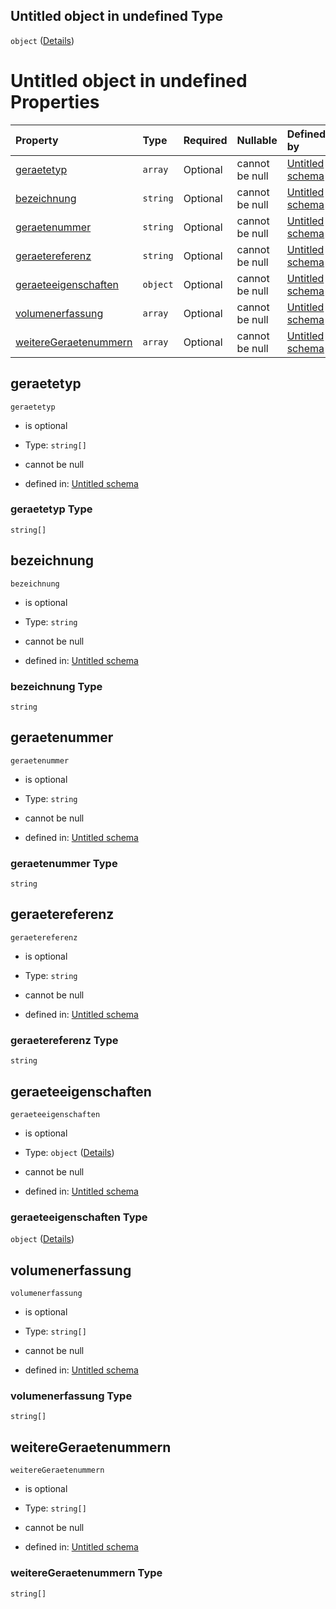 ## Untitled object in undefined Type

`object` ([Details](geraet.md))

# Untitled object in undefined Properties

| Property                                        | Type     | Required | Nullable       | Defined by                                                                                                                                     |
| :---------------------------------------------- | :------- | :------- | :------------- | :--------------------------------------------------------------------------------------------------------------------------------------------- |
| [geraetetyp](#geraetetyp)                       | `array`  | Optional | cannot be null | [Untitled schema](geraetetyp.md "https://conuti.de/bo4e/schemas/v1/enum/Geraetetyp#/properties/geraetetyp")                                    |
| [bezeichnung](#bezeichnung)                     | `string` | Optional | cannot be null | [Untitled schema](geraet-properties-bezeichnung.md "https://conuti.de/bo4e/schemas/v1/com/Geraet#/properties/bezeichnung")                     |
| [geraetenummer](#geraetenummer)                 | `string` | Optional | cannot be null | [Untitled schema](geraet-properties-geraetenummer.md "https://conuti.de/bo4e/schemas/v1/com/Geraet#/properties/geraetenummer")                 |
| [geraetereferenz](#geraetereferenz)             | `string` | Optional | cannot be null | [Untitled schema](geraet-properties-geraetereferenz.md "https://conuti.de/bo4e/schemas/v1/com/Geraet#/properties/geraetereferenz")             |
| [geraeteeigenschaften](#geraeteeigenschaften)   | `object` | Optional | cannot be null | [Untitled schema](geraeteeigenschaften.md "https://conuti.de/bo4e/schemas/v1/com/Geraeteeigenschaften#/properties/geraeteeigenschaften")       |
| [volumenerfassung](#volumenerfassung)           | `array`  | Optional | cannot be null | [Untitled schema](volumenerfassung.md "https://conuti.de/bo4e/schemas/v1/enum/Volumenerfassung#/properties/volumenerfassung")                  |
| [weitereGeraetenummern](#weiteregeraetenummern) | `array`  | Optional | cannot be null | [Untitled schema](geraet-properties-weiteregeraetenummern.md "https://conuti.de/bo4e/schemas/v1/com/Geraet#/properties/weitereGeraetenummern") |

## geraetetyp



`geraetetyp`

*   is optional

*   Type: `string[]`

*   cannot be null

*   defined in: [Untitled schema](geraetetyp.md "https://conuti.de/bo4e/schemas/v1/enum/Geraetetyp#/properties/geraetetyp")

### geraetetyp Type

`string[]`

## bezeichnung



`bezeichnung`

*   is optional

*   Type: `string`

*   cannot be null

*   defined in: [Untitled schema](geraet-properties-bezeichnung.md "https://conuti.de/bo4e/schemas/v1/com/Geraet#/properties/bezeichnung")

### bezeichnung Type

`string`

## geraetenummer



`geraetenummer`

*   is optional

*   Type: `string`

*   cannot be null

*   defined in: [Untitled schema](geraet-properties-geraetenummer.md "https://conuti.de/bo4e/schemas/v1/com/Geraet#/properties/geraetenummer")

### geraetenummer Type

`string`

## geraetereferenz



`geraetereferenz`

*   is optional

*   Type: `string`

*   cannot be null

*   defined in: [Untitled schema](geraet-properties-geraetereferenz.md "https://conuti.de/bo4e/schemas/v1/com/Geraet#/properties/geraetereferenz")

### geraetereferenz Type

`string`

## geraeteeigenschaften



`geraeteeigenschaften`

*   is optional

*   Type: `object` ([Details](geraeteeigenschaften.md))

*   cannot be null

*   defined in: [Untitled schema](geraeteeigenschaften.md "https://conuti.de/bo4e/schemas/v1/com/Geraeteeigenschaften#/properties/geraeteeigenschaften")

### geraeteeigenschaften Type

`object` ([Details](geraeteeigenschaften.md))

## volumenerfassung



`volumenerfassung`

*   is optional

*   Type: `string[]`

*   cannot be null

*   defined in: [Untitled schema](volumenerfassung.md "https://conuti.de/bo4e/schemas/v1/enum/Volumenerfassung#/properties/volumenerfassung")

### volumenerfassung Type

`string[]`

## weitereGeraetenummern



`weitereGeraetenummern`

*   is optional

*   Type: `string[]`

*   cannot be null

*   defined in: [Untitled schema](geraet-properties-weiteregeraetenummern.md "https://conuti.de/bo4e/schemas/v1/com/Geraet#/properties/weitereGeraetenummern")

### weitereGeraetenummern Type

`string[]`
